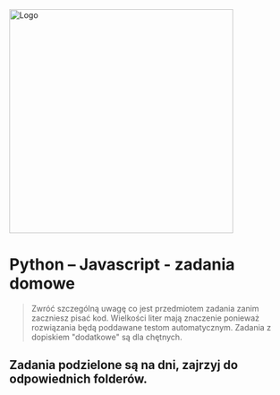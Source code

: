 <img alt="Logo" src="http://coderslab.pl/svg/logo-coderslab.svg" width="400">

# Python &ndash; Javascript - zadania domowe

> Zwróć szczególną uwagę co jest przedmiotem zadania zanim zaczniesz pisać kod. 
> Wielkości liter mają znaczenie ponieważ rozwiązania będą poddawane testom automatycznym.
> Zadania z dopiskiem "dodatkowe" są dla chętnych. 

## Zadania podzielone są na dni, zajrzyj do odpowiednich folderów.

